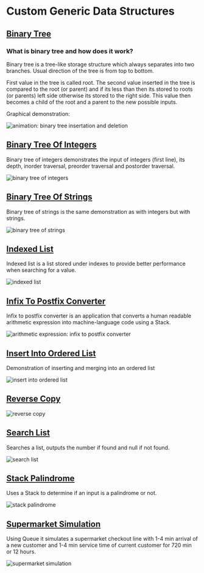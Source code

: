 # Custom Generic Data Structures
## [Binary Tree](BinaryTreeDeletion.java)
### What is binary tree and how does it work?
Binary tree is a tree-like storage structure which always separates into two branches. 
Usual direction of the tree is from top to bottom.

First value in the tree is called root. The second value inserted in the tree is compared to the root (or parent) and if its less than then its stored to roots (or parents) left side otherwise its stored to the right side. This value then becomes a child of the root and a parent to the new possible inputs. 

Graphical demonstration:

![animation: binary tree insertation and deletion](graphics/binaryTree1300.gif)

## [Binary Tree Of Integers](BinaryTreeOfIntegers.java)
Binary tree of integers demonstrates the input of integers (first line), its depth, inorder traversal, preorder traversal and postorder traversal.

![binary tree of integers](graphics/BinaryTreeOfIntegers.png)

## [Binary Tree Of Strings](BinaryTreeOfIntegers.java)
Binary tree of strings is the same demonstration as with integers but with strings.

![binary tree of strings](graphics/BinaryTreeOfStrings.png)

## [Indexed List](IndexedList.java)
Indexed list is a list stored under indexes to provide better performance when searching for a value.

![indexed list](graphics/IndexedListTest.png)

## [Infix To Postfix Converter](InfixToPostfixConverter.java)
Infix to postfix converter is an application that converts a human readable arithmetic expression into machine-language code using a Stack.

![arithmetic expression: infix to postfix converter](graphics/InfixToPostfixConverter.png)

## [Insert Into Ordered List](InsertIntoOrderedList.java)
Demonstration of inserting and merging into an ordered list

![insert into ordered list](graphics/InsertIntoOrderedList.png)

## [Reverse Copy](ReverseCopy.java)
![reverse copy](graphics/ReverseCopy.png)

## [Search List](SearchList.java)
Searches a list, outputs the number if found and null if not found.

![search list](graphics/SearchList.png)

## [Stack Palindrome](StackPalindrome.java)
Uses a Stack to determine if an input is a palindrome or not.

![stack palindrome](graphics/StackPalindrome.png)

## [Supermarket Simulation](SupermarketSimulation.java)
Using Queue it simulates a supermarket checkout line with 1-4 min arrival of a new customer and 1-4 min service time of current customer for 720 min or 12 hours.

![supermarket simulation](graphics/SupermarketSimulation.png)
